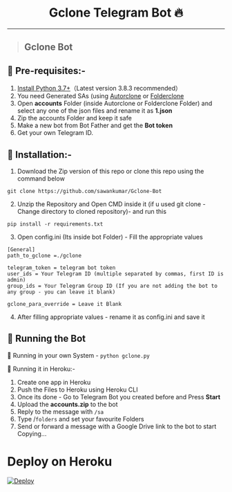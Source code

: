 <h1 align="center">Gclone Telegram Bot 🔥</h1> 

<hr>

> ## Gclone Bot

## 📗 Pre-requisites:-
1. [Install Python 3.7+](https://www.python.org/downloads/)（Latest version 3.8.3 recommended）
2. You need Generated SAs (using [Autorclone](https://github.com/sawankumar/AutoRclone) or [Folderclone](https://github.com/sawankumar/Folderclone)
3. Open **accounts** Folder (inside Autorclone or Folderclone Folder) and select any one of the json files and rename it as **1.json**
4. Zip the accounts Folder and keep it safe
5. Make a new bot from Bot Father and get the **Bot token**
6. Get your own Telegram ID.

## 📙 Installation:-
1. Download the Zip version of this repo or clone this repo using the command below
```
git clone https://github.com/sawankumar/Gclone-Bot
```
2. Unzip the Repository and Open CMD inside it (if u used git clone - Change directory to cloned repository)- and run this
```
pip install -r requirements.txt
```
3. Open config.ini (Its inside bot Folder) - Fill the appropriate values
```
[General]
path_to_gclone =./gclone

telegram_token = telegram bot token
user_ids = Your Telegram ID (multiple separated by commas, first ID is admin)
group_ids = Your Telegram Group ID (If you are not adding the bot to any group - you can leave it blank)

gclone_para_override = Leave it Blank
```
4. After filling appropriate values - rename it as config.ini and save it

## 🍎 Running the Bot
🔷 Running in your own System - `python gclone.py`

🔶 Running it in Heroku:-

1. Create one app in Heroku
2. Push the Files to Heroku using Heroku CLI
3. Once its done - Go to Telegram Bot you created before and Press **Start**
4. Upload the **accounts.zip** to the bot
5. Reply to the message with `/sa`
6. Type /`folders` and set your favourite Folders
7. Send or forward a message with a Google Drive link to the bot to start Copying...

# Deploy on Heroku

[![Deploy](https://www.herokucdn.com/deploy/button.svg)](https://heroku.com/deploy?template=https://github.com/sawankumar/Gclone-Bot/tree/master)